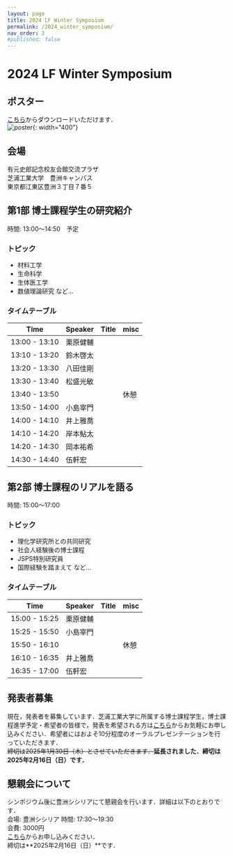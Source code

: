 ```yaml
---
layout: page
title: 2024 LF Winter Symposium
permalink: /2024_winter_symposium/
nav_order: 2
#published: false
---
```


# 2024 LF Winter Symposium

## ポスター
[こちら](/files/2024_lf_winter_symposium_flyer.pdf)からダウンロードいただけます．  
![poster](/files/2024_lf_winter_symposium_flyer.jpg){: width="400"}  

## 会場
有元史郎記念校友会館交流プラザ  
芝浦工業大学　豊洲キャンパス  
東京都江東区豊洲３丁目７番５  

## 第1部 博士課程学生の研究紹介
時間: 13:00〜14:50　予定  
### トピック
- 材料工学
- 生命科学
- 生体医工学
- 数値理論研究 など...  

### タイムテーブル

| Time | Speaker | Title | misc |
| ---- | ------- | ----- | ---- |
| 13:00 - 13:10 | 栗原健輔 | | |
| 13:10 - 13:20 | 鈴木啓太 | | |
| 13:20 - 13:30 | 八田佳剛 | | |
| 13:30 - 13:40 | 松盛光敏 | | |
| 13:40 - 13:50 | | | 休憩 |
| 13:50 - 14:00 | 小島宰門 | | |
| 14:00 - 14:10 | 井上雅喬 | | |
| 14:10 - 14:20 | 岸本鮎太 | | |
| 14:20 - 14:30 | 岡本祐希 | | |
| 14:30 - 14:40 | 伍軒宏 | | |

## 第2部 博士課程のリアルを語る
時間: 15:00〜17:00
### トピック
- 理化学研究所との共同研究
- 社会人経験後の博士課程
- JSPS特別研究員
- 国際経験を踏まえて など...

### タイムテーブル

| Time | Speaker | Title | misc |
| ---- | ------- | ----- | ---- |
| 15:00 - 15:25  | 栗原健輔 | | |
| 15:25 - 15:50  | 小島宰門 | | |
| 15:50 - 16:10  | | | 休憩 |
| 16:10 - 16:35  | 井上雅喬 | | |
| 16:35 - 17:00  | 伍軒宏 | | |

## 発表者募集
現在，発表者を募集しています．芝浦工業大学に所属する博士課程学生，博士課程進学予定・希望者の皆様で，発表を希望される方は[こちら](https://forms.gle/P1wzJv7if1uEz3aE8)からお気軽にお申し込みください．希望者にはおよそ10分程度のオーラルプレゼンテーションを行っていただきます．  
~~締切は2025年1月30日（木）とさせていただきます．~~**延長されました．締切は2025年2月16日（日）です．**

## 懇親会について
シンポジウム後に豊洲シシリアにて懇親会を行います．詳細は以下のとおりです．  
会場: 豊洲シシリア
時間: 17:30〜19:30  
会費: 3000円  
[こちら](https://forms.gle/P1wzJv7if1uEz3aE8)からお申し込みください．  
締切は**2025年2月16日（日）**です．